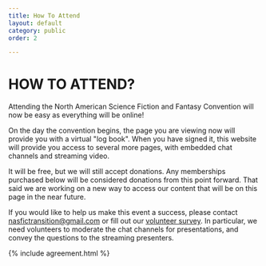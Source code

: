 ```yaml
---
title: How To Attend
layout: default
category: public
order: 2

---
```

# HOW TO ATTEND?

Attending the North American Science Fiction and Fantasy Convention will now be easy as everything will be online!

On the day the convention begins, the page you are viewing now will provide you with a virtual "log book". When you have signed it, this website will provide you access to several more pages, with embedded chat channels and streaming video.

It will be free, but we will still accept donations. Any memberships purchased below will be considered donations from this point forward. That said we are working on a new way to access our content that will be on this page in the near future.

If you would like to help us make this event a success, please contact nasfictransition@gmail.com or fill out our [volunteer survey](https://l.facebook.com/l.php?u=https%3A%2F%2Fform.jotform.com%2F201906040573044%3Ffbclid%3DIwAR1Ew0C2VAPu0xPjZwV0glAhTAgcvtZMHHm5130KPjXpjHSzGN0JdPxo5eg&h=AT0Aw75Egyr5JvyQhzvzmdk6wogK8OhHVNYER10DP0Drm3CmF6Uz5PHNEY1lmw_rUzqIpqkqsCKuOq8ajK2fpoRO92xxNgInX75lPlYVE0gH6ePntua8v8ZZgYxFwl5-4rQ). In particular, we need volunteers to moderate the chat channels for presentations, and convey the questions to the streaming presenters.

{% include agreement.html %}